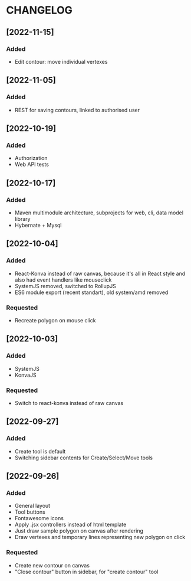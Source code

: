 # CHANGELOG

## [2022-11-15]
### Added
 - Edit contour: move individual vertexes

## [2022-11-05]
### Added
 - REST for saving contours, linked to authorised user

## [2022-10-19]
### Added
 - Authorization
 - Web API tests

## [2022-10-17]
### Added
 - Maven multimodule architecture, subprojects for web, cli, data model library
 - Hybernate + Mysql

## [2022-10-04]
### Added
 - React-Konva instead of raw canvas, because it's all in React style and also had event handlers like mouseclick
 - SystemJS removed, switched to RollupJS
 - ES6 module export (recent standart), old system/amd removed
### Requested
 - Recreate polygon on mouse click

## [2022-10-03]
### Added
 - SystemJS
 - KonvaJS
### Requested
 - Switch to react-konva instead of raw canvas

## [2022-09-27]
### Added
 - Create tool is default
 - Switching sidebar contents for Create/Select/Move tools

## [2022-09-26]
### Added
 - General layout
 - Tool buttons
 - Fontawesome icons
 - Apply .jsx controllers instead of html template
 - Just draw sample polygon on canvas after rendering
 - Draw vertexes and temporary lines representing new polygon on click

### Requested
 - Create new contour on canvas
 - "Close contour" button in sidebar, for "create contour" tool
 
